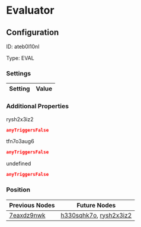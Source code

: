 # Evaluator
## Configuration
ID:  ateb0l10nl

Type: EVAL 


### Settings
| Setting | Value  |
| :------------------------ | ---------------------------------------- |
 




### Additional Properties
rysh2x3iz2
 ```json 
anyTriggersFalse
```


tfn7o3aug6
 ```json 
anyTriggersFalse
```


undefined
 ```json 
anyTriggersFalse
```




### Position
| Previous Nodes | Future Nodes |
| :------------- | ------------ |
| [7eaxdz9nwk](./7eaxdz9nwk.md) | [h330sqhk7o](./h330sqhk7o.md), [rysh2x3iz2](./rysh2x3iz2.md) |
